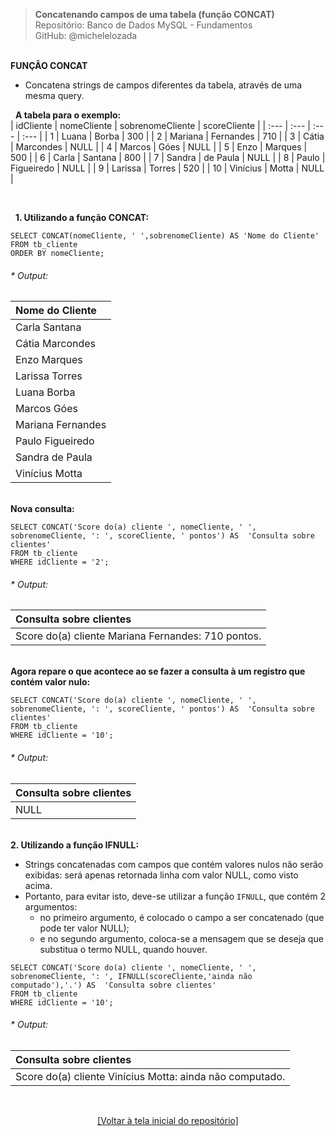 > **Concatenando campos de uma tabela (função CONCAT)**    
> Repositório: Banco de Dados MySQL - Fundamentos  
> GitHub: @michelelozada
&nbsp;
     
&nbsp;   
**FUNÇÃO CONCAT**  
* Concatena strings de campos diferentes da tabela, através de uma mesma query.
&nbsp;
     
&nbsp;
**A tabela para o exemplo:**   
| idCliente | nomeCliente | sobrenomeCliente | scoreCliente |
| :---      | :---	      | :---	         | :---         |
| 1         | Luana	      | Borba	         | 300          |
| 2	        | Mariana	  | Fernandes        | 710          |
| 3	        | Cátia	      | Marcondes	     | NULL         |
| 4	        | Marcos	  | Góes	         | NULL         |
| 5	        | Enzo	      | Marques	         | 500          |
| 6	        | Carla	      | Santana	         | 800          |
| 7	        | Sandra	  | de Paula	     | NULL         |
| 8	        | Paulo	      | Figueiredo       | NULL         |
| 9	        | Larissa	  | Torres	         | 520          |
| 10        | Vinícius    | Motta	         | NULL         |

&nbsp;

&nbsp;
**1. Utilizando a função CONCAT:**  
```mysql
SELECT CONCAT(nomeCliente, ' ',sobrenomeCliente) AS 'Nome do Cliente'
FROM tb_cliente
ORDER BY nomeCliente;
```
###### * Output:  

| Nome do Cliente   |
| :---              |
| Carla Santana     |
| Cátia Marcondes   |
| Enzo Marques      |
| Larissa Torres    |
| Luana Borba       |
| Marcos Góes       |
| Mariana Fernandes |
| Paulo Figueiredo  |
| Sandra de Paula   |
| Vinícius Motta    |

&nbsp;
&nbsp;  
**Nova consulta:**  
```mysql
SELECT CONCAT('Score do(a) cliente ', nomeCliente, ' ', sobrenomeCliente, ': ', scoreCliente, ' pontos') AS  'Consulta sobre clientes'
FROM tb_cliente
WHERE idCliente = '2';
```
###### * Output:  
| Consulta sobre clientes                            |
| :---                                               |
| Score do(a) cliente Mariana Fernandes: 710 pontos. |

&nbsp;
&nbsp;  
**Agora repare o que acontece ao se fazer a consulta à um registro que contém valor nulo:**  
```mysql
SELECT CONCAT('Score do(a) cliente ', nomeCliente, ' ', sobrenomeCliente, ': ', scoreCliente, ' pontos') AS  'Consulta sobre clientes'
FROM tb_cliente
WHERE idCliente = '10';
```
###### * Output:  
| Consulta sobre clientes |
| :---                    |
| NULL 					  |	

&nbsp;
&nbsp;  
**2. Utilizando a função IFNULL:**  
- Strings concatenadas com campos que contém valores nulos não serão exibidas: será apenas retornada linha com valor NULL, como visto acima.    
- Portanto, para evitar isto, deve-se utilizar a função `IFNULL`, que contém 2 argumentos: 
	- no primeiro argumento, é colocado o campo a ser concatenado (que pode ter valor NULL); 
	- e no segundo argumento, coloca-se a mensagem que se deseja que substitua o termo NULL, quando houver. 
```mysql
SELECT CONCAT('Score do(a) cliente ', nomeCliente, ' ', sobrenomeCliente, ': ', IFNULL(scoreCliente,'ainda não computado'),'.') AS  'Consulta sobre clientes'
FROM tb_cliente
WHERE idCliente = '10';
```
###### * Output:  
| Consulta sobre clientes 									|
| :---                    									|
| Score do(a) cliente Vinícius Motta: ainda não computado.  |

&nbsp;

<div align="center">
<a href="https://github.com/michelelozada/MySQL-Study-Notes">[Voltar à tela inicial do repositório]</a>
</div>